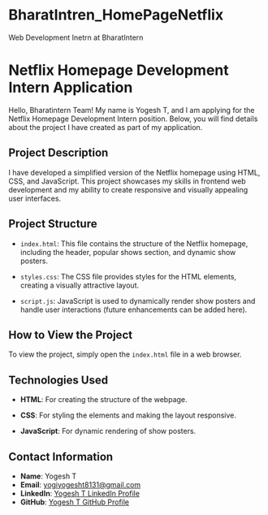 # BharatIntren_HomePageNetflix
Web Development Inetrn at BharatIntern
# Netflix Homepage Development Intern Application

Hello, Bharatintern Team! My name is Yogesh T, and I am applying for the Netflix Homepage Development Intern position. Below, you will find details about the project I have created as part of my application.

## Project Description

I have developed a simplified version of the Netflix homepage using HTML, CSS, and JavaScript. This project showcases my skills in frontend web development and my ability to create responsive and visually appealing user interfaces.

## Project Structure

- `index.html`: This file contains the structure of the Netflix homepage, including the header, popular shows section, and dynamic show posters.
  
- `styles.css`: The CSS file provides styles for the HTML elements, creating a visually attractive layout.
  
- `script.js`: JavaScript is used to dynamically render show posters and handle user interactions (future enhancements can be added here).

## How to View the Project

To view the project, simply open the `index.html` file in a web browser.

## Technologies Used

- **HTML**: For creating the structure of the webpage.
  
- **CSS**: For styling the elements and making the layout responsive.
  
- **JavaScript**: For dynamic rendering of show posters.

## Contact Information

- **Name**: Yogesh T
- **Email**: yogiyogesht8131@gmail.com
- **LinkedIn**: [Yogesh T LinkedIn Profile](https://www.linkedin.com/in/yogesh-t-prp)
- **GitHub**: [Yogesh T GitHub Profile](https://github.com/yogeshbca/)
